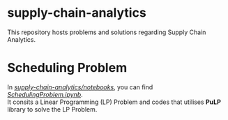 # supply-chain-analytics
This repository hosts problems and solutions regarding Supply Chain Analytics.

# Scheduling Problem
In [*supply-chain-analytics/notebooks*](notebooks), you can find [*SchedulingProblem.ipynb*](notebooks/SchedulingProblem.ipynb).<br>
It consits a Linear Programming (LP) Problem and codes that utilises **PuLP** library to solve the LP Problem.
